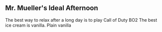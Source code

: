 ## Mr. Mueller's Ideal Afternoon

The best way to relax after a long day is to play Call of Duty BO2
The best ice cream is vanilla. Plain vanilla